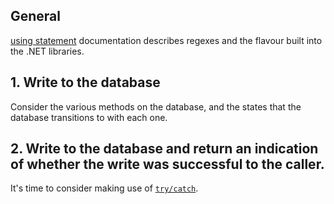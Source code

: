 ## General

[using statement][using-statement] documentation describes regexes and the flavour built into the .NET libraries.

## 1. Write to the database

Consider the various methods on the database, and the states that the database transitions to with each one.

## 2. Write to the database and return an indication of whether the write was successful to the caller.

It's time to consider making use of [`try/catch`][try-catch].

[using-statement]: https://docs.microsoft.com/en-us/dotnet/csharp/language-reference/keywords/using-statement
[try-catch]: https://docs.microsoft.com/en-us/dotnet/csharp/language-reference/keywords/try-catch
